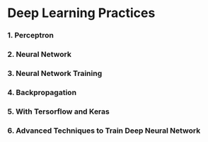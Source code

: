 # Deep Learning Practices

### 1. Perceptron
### 2. Neural Network
### 3. Neural Network Training
### 4. Backpropagation
### 5. With Tersorflow and Keras
### 6. Advanced Techniques to Train Deep Neural Network

